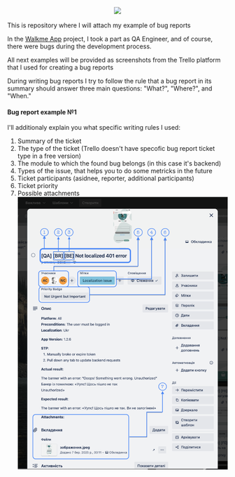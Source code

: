 <p align="center">
  <img src="https://img.shields.io/badge/Bug%20Report-0C3B72?style=for-the-badge&logo=Testomatio"/>
</p>

This is repository where I will attach my example of bug reports

In the <a href="https://walkme.dog">Walkme App</a> project, I took a part as QA Engineer, and of course, there were bugs during the development process.

All next examples will be provided as screenshots from the Trello platform that I used for creating a bug reports

During writing bug reports I try to follow the rule that a bug report in its summary should answer three main questions: "What?", "Where?", and "When."


#### Bug report example №1

I'll additionaly explain you what specific writing rules I used: 
1. Summary of the ticket
2. The type of the ticket (Trello doesn't have specofic bug report ticket type in a free version)
3. The module to which the found bug belongs (in this case it's backend)
4. Types of the issue, that helps you to do some metricks in the future
5. Ticket participants (asidnee, reporter, additional participants)
6. Ticket priority
7. Possible attachments
![Screenshot 1](https://github.com/AndriiChornii/bug-report/blob/main/assets/Bug_report_1.png)